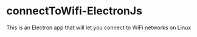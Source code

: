 # connectToWifi-ElectronJs
This is an Electron app that will let you connect to WiFi networks on Linux
